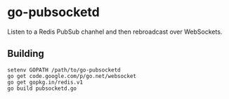 # go-pubsocketd

Listen to a Redis PubSub chanhel and then rebroadcast over WebSockets.

## Building

	setenv GOPATH /path/to/go-pubsocketd
	go get code.google.com/p/go.net/websocket
	go get gopkg.in/redis.v1
	go build pubsocketd.go
